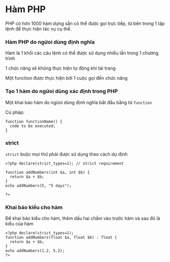 # Hàm PHP 

PHP có hơn 1000 hàm dựng sẵn có thể được gọi trực tiếp, từ bên trong 1 tập lệnh để thực hiện tác vụ cụ thể. 

### Hàm PHP do ngừoi dùng định nghĩa 

Hàm là 1 khối các câu lệnh có thể được sử dụng nhiều lần trong 1 chương trình 

1 chức năng sẽ không thực hiện tự động khi tải trang 

Một function được thực hiện bởi 1 cuộc gọi đến chức năng

### Tạo 1 hàm do ngừoi dùng xác định trong PHP 

Một khai báo hàm do ngừoi dùng định nghĩa bắt đầu bằng từ `function`

Cú pháp: 

```
function functionName() {
  code to be executed;
}
```

### strict 

`strict` buộc mọi thứ phải được sử dụng theo cách dự định 

```
<?php declare(strict_types=1); // strict requirement

function addNumbers(int $a, int $b) {
  return $a + $b;
}
echo addNumbers(5, "5 days");

?>
```

### Khai báo kiểu cho hàm

Để khai báo kiểu cho hàm, thêm dấu hai chấm vào trước hàm và  sau đó là kiểu của hàm 

```
<?php declare(strict_types=1); 
function addNumbers(float $a, float $b) : float {
  return $a + $b;
}
echo addNumbers(1.2, 5.2);
?>
```
